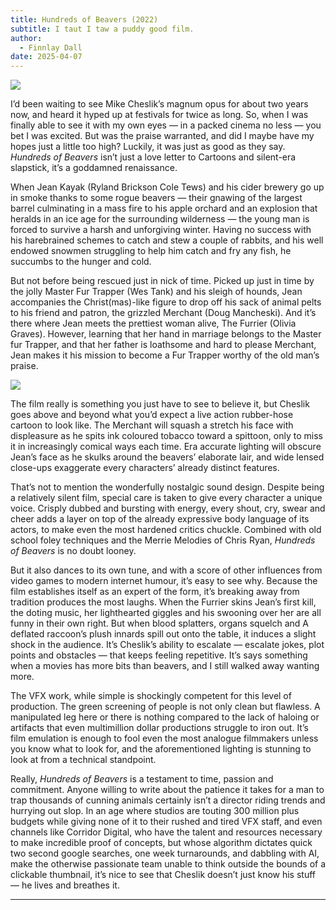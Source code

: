 ```yaml
---
title: Hundreds of Beavers (2022)
subtitle: I taut I taw a puddy good film.
author:
  - Finnlay Dall
date: 2025-04-07
---
```

[![](https://substackcdn.com/image/fetch/w_1456,c_limit,f_auto,q_auto:good,fl_progressive:steep/https%3A%2F%2Fsubstack-post-media.s3.amazonaws.com%2Fpublic%2Fimages%2F0022f893-b6c8-4b55-affe-1bfc326dd79d_1500x844.jpeg)](https://substackcdn.com/image/fetch/f_auto,q_auto:good,fl_progressive:steep/https%3A%2F%2Fsubstack-post-media.s3.amazonaws.com%2Fpublic%2Fimages%2F0022f893-b6c8-4b55-affe-1bfc326dd79d_1500x844.jpeg)

I’d been waiting to see Mike Cheslik’s magnum opus for about two years now, and heard it hyped up at festivals for twice as long. So, when I was finally able to see it with my own eyes — in a packed cinema no less — you bet I was excited. But was the praise warranted, and did I maybe have my hopes just a little too high? Luckily, it was just as good as they say. _Hundreds of Beavers_ isn’t just a love letter to Cartoons and silent-era slapstick, it’s a goddamned renaissance.

When Jean Kayak (Ryland Brickson Cole Tews) and his cider brewery go up in smoke thanks to some rogue beavers — their gnawing of the largest barrel culminating in a mass fire to his apple orchard and an explosion that heralds in an ice age for the surrounding wilderness — the young man is forced to survive a harsh and unforgiving winter. Having no success with his harebrained schemes to catch and stew a couple of rabbits, and his well endowed snowmen struggling to help him catch and fry any fish, he succumbs to the hunger and cold.

But not before being rescued just in nick of time. Picked up just in time by the jolly Master Fur Trapper (Wes Tank) and his sleigh of hounds, Jean accompanies the Christ(mas)-like figure to drop off his sack of animal pelts to his friend and patron, the grizzled Merchant (Doug Mancheski). And it’s there where Jean meets the prettiest woman alive, The Furrier (Olivia Graves). However, learning that her hand in marriage belongs to the Master fur Trapper, and that her father is loathsome and hard to please Merchant, Jean makes it his mission to become a Fur Trapper worthy of the old man’s praise.

[![](https://substackcdn.com/image/fetch/w_1456,c_limit,f_auto,q_auto:good,fl_progressive:steep/https%3A%2F%2Fsubstack-post-media.s3.amazonaws.com%2Fpublic%2Fimages%2F4a04f469-abd4-4194-9ead-87bc36e428df_1918x1078.jpeg)](https://substackcdn.com/image/fetch/f_auto,q_auto:good,fl_progressive:steep/https%3A%2F%2Fsubstack-post-media.s3.amazonaws.com%2Fpublic%2Fimages%2F4a04f469-abd4-4194-9ead-87bc36e428df_1918x1078.jpeg)

The film really is something you just have to see to believe it, but Cheslik goes above and beyond what you’d expect a live action rubber-hose cartoon to look like. The Merchant will squash a stretch his face with displeasure as he spits ink coloured tobacco toward a spittoon, only to miss it in increasingly comical ways each time. Era accurate lighting will obscure Jean’s face as he skulks around the beavers’ elaborate lair, and wide lensed close-ups exaggerate every characters’ already distinct features.

That’s not to mention the wonderfully nostalgic sound design. Despite being a relatively silent film, special care is taken to give every character a unique voice. Crisply dubbed and bursting with energy, every shout, cry, swear and cheer adds a layer on top of the already expressive body language of its actors, to make even the most hardened critics chuckle. Combined with old school foley techniques and the Merrie Melodies of Chris Ryan, _Hundreds of Beavers_ is no doubt looney.

But it also dances to its own tune, and with a score of other influences from video games to modern internet humour, it’s easy to see why. Because the film establishes itself as an expert of the form, it’s breaking away from tradition produces the most laughs. When the Furrier skins Jean’s first kill, the doting music, her lighthearted giggles and his swooning over her are all funny in their own right. But when blood splatters, organs squelch and A deflated raccoon’s plush innards spill out onto the table, it induces a slight shock in the audience. It’s Cheslik’s ability to escalate — escalate jokes, plot points and obstacles — that keeps feeling repetitive. It’s says something when a movies has more bits than beavers, and I still walked away wanting more.

The VFX work, while simple is shockingly competent for this level of production. The green screening of people is not only clean but flawless. A manipulated leg here or there is nothing compared to the lack of haloing or artifacts that even multimillion dollar productions struggle to iron out. It’s film emulation is enough to fool even the most analogue filmmakers unless you know what to look for, and the aforementioned lighting is stunning to look at from a technical standpoint.

Really, _Hundreds of Beavers_ is a testament to time, passion and commitment. Anyone willing to write about the patience it takes for a man to trap thousands of cunning animals certainly isn’t a director riding trends and hurrying out slop. In an age where studios are touting 300 million plus budgets while giving none of it to their rushed and tired VFX staff, and even channels like Corridor Digital, who have the talent and resources necessary to make incredible proof of concepts, but whose algorithm dictates quick two second google searches, one week turnarounds, and dabbling with AI, make the otherwise passionate team unable to think outside the bounds of a clickable thumbnail, it’s nice to see that Cheslik doesn’t just know his stuff — he lives and breathes it.

* * *
